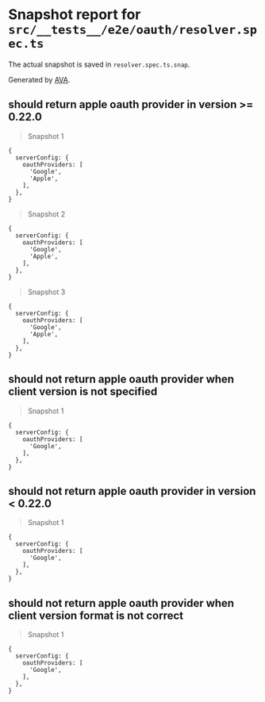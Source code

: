 # Snapshot report for `src/__tests__/e2e/oauth/resolver.spec.ts`

The actual snapshot is saved in `resolver.spec.ts.snap`.

Generated by [AVA](https://avajs.dev).

## should return apple oauth provider in version >= 0.22.0

> Snapshot 1

    {
      serverConfig: {
        oauthProviders: [
          'Google',
          'Apple',
        ],
      },
    }

> Snapshot 2

    {
      serverConfig: {
        oauthProviders: [
          'Google',
          'Apple',
        ],
      },
    }

> Snapshot 3

    {
      serverConfig: {
        oauthProviders: [
          'Google',
          'Apple',
        ],
      },
    }

## should not return apple oauth provider when client version is not specified

> Snapshot 1

    {
      serverConfig: {
        oauthProviders: [
          'Google',
        ],
      },
    }

## should not return apple oauth provider in version < 0.22.0

> Snapshot 1

    {
      serverConfig: {
        oauthProviders: [
          'Google',
        ],
      },
    }

## should not return apple oauth provider when client version format is not correct

> Snapshot 1

    {
      serverConfig: {
        oauthProviders: [
          'Google',
        ],
      },
    }
